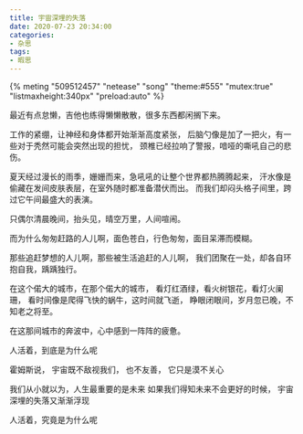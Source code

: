 ```yaml
---
title: 宇宙深埋的失落
date: 2020-07-23 20:34:00
categories:
- 杂思
tags:
- 暇思
---
```


{% meting "509512457" "netease" "song" "theme:#555" "mutex:true" "listmaxheight:340px" "preload:auto" %}


最近有点怠懒，吉他也练得懒懒散散，很多东西都闲搁下来。

工作的紧绷，让神经和身体都开始渐渐高度紧张，
后脑勺像是加了一把火，有一些对于秃然可能会突然出现的担忧，
颈椎已经拉响了警报，喑哑的嘶吼自己的悲伤。

夏天经过漫长的雨季，姗姗而来，急吼吼的让整个世界都热腾腾起来，
汗水像是偷藏在发间皮肤表层，在室外随时都准备潜伏而出。
而我们却闷头格子间里，跨过它午间最盛大的表演。

只偶尔清晨晚间，抬头见，晴空万里，人间喧闹。

而为什么匆匆赶路的人儿啊，面色苍白，行色匆匆，面目呆滞而模糊。

那些追赶梦想的人儿啊，那些被生活追赶的人儿啊，
我们团聚在一处，却各自环抱自我，踽踽独行。
<!--more-->
在这个偌大的城市，在那个偌大的城市，
看灯红酒绿，看火树银花，看灯火阑珊，
看时间像是爬得飞快的蜗牛，这时间就飞逝，
睁眼闭眼间，岁月忽已晚，不知老之将至。

在这那间城市的奔波中，心中感到一阵阵的疲惫。

人活着，到底是为什么呢

霍姆斯说，
宇宙既不敌视我们，
也不友善，
它只是漠不关心

我们从小就以为，人生最重要的是未来
如果我们得知未来不会更好的时候，
宇宙深埋的失落又渐渐浮现

人活着，究竟是为什么呢


